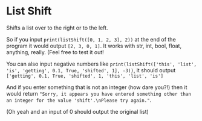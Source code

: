 # List Shift
Shifts a list over to the right or to the left.

So if you input `print(listShift([0, 1, 2, 3], 2))` at the end of the program it would output `[2, 3, 0, 1]`.
It works with str, int, bool, float, anything, really. (Feel free to test it out!

You can also input negative numbers like `print(listShift(['this', 'list', 'is', 'getting', 0.1, True, 'shifted', 1], -3))`, it should output `['getting', 0.1, True, 'shifted', 1, 'this', 'list', 'is']`

And if you enter something that is not an integer (how dare you?!) then it would return `"Sorry, it appears you have entered something other than an integer for the value 'shift'.\nPlease try again."`.

(Oh yeah and an input of 0 should output the original list)
